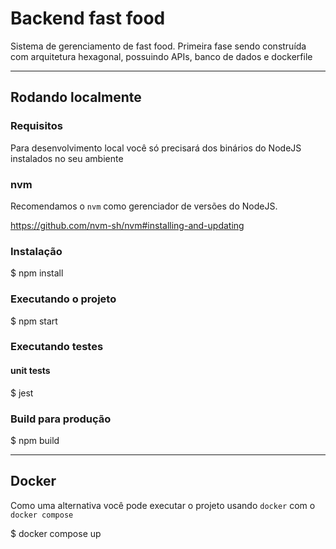 # Backend fast food

Sistema de gerenciamento de fast food. Primeira fase sendo construída com arquitetura hexagonal, possuindo APIs, banco de dados e dockerfile

---

## Rodando localmente

### Requisitos

Para desenvolvimento local você só precisará dos binários do NodeJS instalados no seu ambiente

### nvm

Recomendamos o `nvm` como gerenciador de versões do NodeJS.

https://github.com/nvm-sh/nvm#installing-and-updating

### Instalação

$ npm install

### Executando o projeto

$ npm start

### Executando testes

#### unit tests

$ jest

### Build para produção

$ npm build

---

## Docker

Como uma alternativa você pode executar o projeto usando `docker` com o `docker compose`

$ docker compose up
